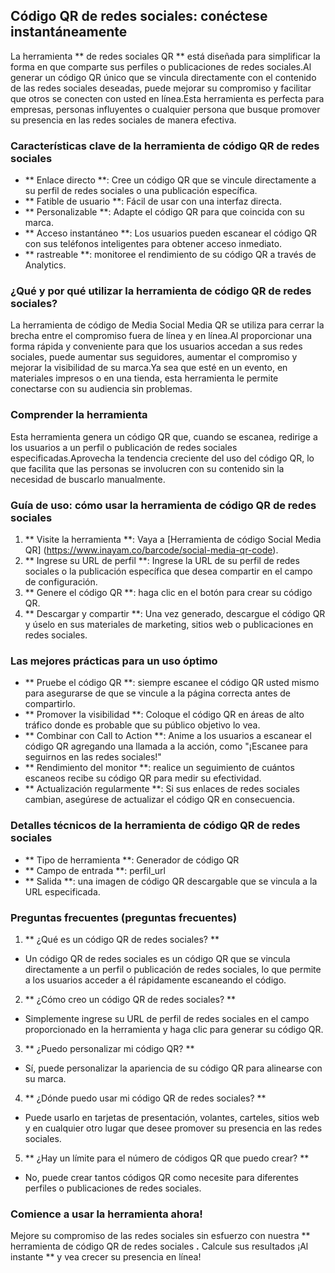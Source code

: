 ## Código QR de redes sociales: conéctese instantáneamente

La herramienta ** de redes sociales QR ** está diseñada para simplificar la forma en que comparte sus perfiles o publicaciones de redes sociales.Al generar un código QR único que se vincula directamente con el contenido de las redes sociales deseadas, puede mejorar su compromiso y facilitar que otros se conecten con usted en línea.Esta herramienta es perfecta para empresas, personas influyentes o cualquier persona que busque promover su presencia en las redes sociales de manera efectiva.

### Características clave de la herramienta de código QR de redes sociales

- ** Enlace directo **: Cree un código QR que se vincule directamente a su perfil de redes sociales o una publicación específica.
- ** Fatible de usuario **: Fácil de usar con una interfaz directa.
- ** Personalizable **: Adapte el código QR para que coincida con su marca.
- ** Acceso instantáneo **: Los usuarios pueden escanear el código QR con sus teléfonos inteligentes para obtener acceso inmediato.
- ** rastreable **: monitoree el rendimiento de su código QR a través de Analytics.

### ¿Qué y por qué utilizar la herramienta de código QR de redes sociales?

La herramienta de código de Media Social Media QR se utiliza para cerrar la brecha entre el compromiso fuera de línea y en línea.Al proporcionar una forma rápida y conveniente para que los usuarios accedan a sus redes sociales, puede aumentar sus seguidores, aumentar el compromiso y mejorar la visibilidad de su marca.Ya sea que esté en un evento, en materiales impresos o en una tienda, esta herramienta le permite conectarse con su audiencia sin problemas.

### Comprender la herramienta

Esta herramienta genera un código QR que, cuando se escanea, redirige a los usuarios a un perfil o publicación de redes sociales especificadas.Aprovecha la tendencia creciente del uso del código QR, lo que facilita que las personas se involucren con su contenido sin la necesidad de buscarlo manualmente.

### Guía de uso: cómo usar la herramienta de código QR de redes sociales

1. ** Visite la herramienta **: Vaya a [Herramienta de código Social Media QR] (https://www.inayam.co/barcode/social-media-qr-code).
2. ** Ingrese su URL de perfil **: Ingrese la URL de su perfil de redes sociales o la publicación específica que desea compartir en el campo de configuración.
3. ** Genere el código QR **: haga clic en el botón para crear su código QR.
4. ** Descargar y compartir **: Una vez generado, descargue el código QR y úselo en sus materiales de marketing, sitios web o publicaciones en redes sociales.

### Las mejores prácticas para un uso óptimo

- ** Pruebe el código QR **: siempre escanee el código QR usted mismo para asegurarse de que se vincule a la página correcta antes de compartirlo.
- ** Promover la visibilidad **: Coloque el código QR en áreas de alto tráfico donde es probable que su público objetivo lo vea.
- ** Combinar con Call to Action **: Anime a los usuarios a escanear el código QR agregando una llamada a la acción, como "¡Escanee para seguirnos en las redes sociales!"
- ** Rendimiento del monitor **: realice un seguimiento de cuántos escaneos recibe su código QR para medir su efectividad.
- ** Actualización regularmente **: Si sus enlaces de redes sociales cambian, asegúrese de actualizar el código QR en consecuencia.

### Detalles técnicos de la herramienta de código QR de redes sociales

- ** Tipo de herramienta **: Generador de código QR
- ** Campo de entrada **: perfil_url
- ** Salida **: una imagen de código QR descargable que se vincula a la URL especificada.

### Preguntas frecuentes (preguntas frecuentes)

1. ** ¿Qué es un código QR de redes sociales? **
- Un código QR de redes sociales es un código QR que se vincula directamente a un perfil o publicación de redes sociales, lo que permite a los usuarios acceder a él rápidamente escaneando el código.

2. ** ¿Cómo creo un código QR de redes sociales? **
- Simplemente ingrese su URL de perfil de redes sociales en el campo proporcionado en la herramienta y haga clic para generar su código QR.

3. ** ¿Puedo personalizar mi código QR? **
- Sí, puede personalizar la apariencia de su código QR para alinearse con su marca.

4. ** ¿Dónde puedo usar mi código QR de redes sociales? **
- Puede usarlo en tarjetas de presentación, volantes, carteles, sitios web y en cualquier otro lugar que desee promover su presencia en las redes sociales.

5. ** ¿Hay un límite para el número de códigos QR que puedo crear? **
- No, puede crear tantos códigos QR como necesite para diferentes perfiles o publicaciones de redes sociales.

### Comience a usar la herramienta ahora!

Mejore su compromiso de las redes sociales sin esfuerzo con nuestra ** herramienta de código QR de redes sociales **.** Calcule sus resultados ¡Al instante ** y vea crecer su presencia en línea!
